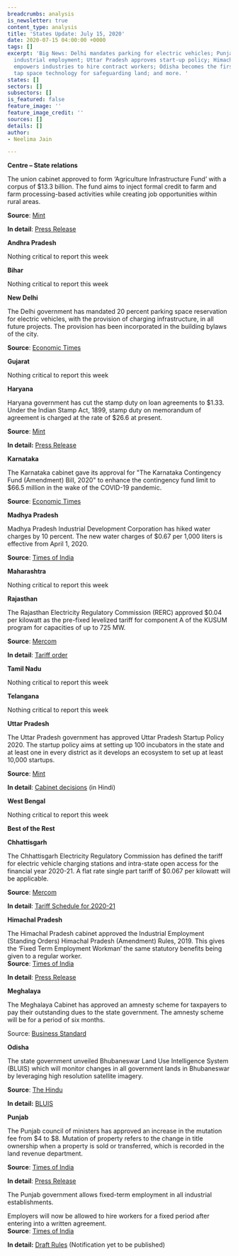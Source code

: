 ```yaml
---
breadcrumbs: analysis
is_newsletter: true
content_type: analysis
title: 'States Update: July 15, 2020'
date: 2020-07-15 04:00:00 +0000
tags: []
excerpt: 'Big News: Delhi mandates parking for electric vehicles; Punjab allows fixed-term
  industrial employment; Uttar Pradesh approves start-up policy; Himachal Pradesh
  empowers industries to hire contract workers; Odisha becomes the first state to
  tap space technology for safeguarding land; and more. '
states: []
sectors: []
subsectors: []
is_featured: false
feature_image: ''
feature_image_credit: ''
sources: []
details: []
author:
- Neelima Jain

---
```

**Centre – State relations**

The union cabinet approved to form ‘Agriculture Infrastructure Fund’ with a corpus of $13.3 billion. The fund aims to inject formal credit to farm and farm processing-based activities while creating job opportunities within rural areas.

**Source**: [Mint](https://www.livemint.com/news/india/govt-approves-rs-1-trillion-for-agriculture-infrastructure-fund-11594210713676.html)

**In detail**: [Press Release](https://pib.gov.in/PressReleasePage.aspx?PRID=1637221)

**Andhra Pradesh**

Nothing critical to report this week

**Bihar**

Nothing critical to report this week

**New Delhi**

The Delhi government has mandated 20 percent parking space reservation for electric vehicles, with the provision of charging infrastructure, in all future projects. The provision has been incorporated in the building bylaws of the city.

**Source**: [Economic Times](https://energy.economictimes.indiatimes.com/news/power/housing-societies-malls-must-reserve-20-per-cent-parking-for-e-vehicles-in-delhi/76854703)

**Gujarat**

Nothing critical to report this week

**Haryana**

Haryana government has cut the stamp duty on loan agreements to $1.33. Under the Indian Stamp Act, 1899, stamp duty on memorandum of agreement is charged at the rate of $26.6 at present.

**Source**: [Mint](https://www.livemint.com/news/india/haryana-govt-cuts-stamp-duty-on-loan-agreements-to-rs-100-11594082859273.html)

**In detail:** [Press Release](https://haryanacmoffice.gov.in/06-july-2020)

**Karnataka**

The Karnataka cabinet gave its approval for "The Karnataka Contingency Fund (Amendment) Bill, 2020" to enhance the contingency fund limit to $66.5 million in the wake of the COVID-19 pandemic.

**Source**: [Economic Times](https://economictimes.indiatimes.com/news/politics-and-nation/karnataka-approves-enhancing-contingency-fund-limit-to-rs-500-crore-due-to-covid-19/articleshow/76875128.cms)

**Madhya Pradesh**

Madhya Pradesh Industrial Development Corporation has hiked water charges by 10 percent. The new water charges of $0.67 per 1,000 liters is effective from April 1, 2020.

**Source**: [Times of India](https://timesofindia.indiatimes.com/city/indore/10-hike-in-water-rates-adds-to-madhya-pradesh-industries-woes/articleshow/76861628.cms)

**Maharashtra**

Nothing critical to report this week

**Rajasthan**

The Rajasthan Electricity Regulatory Commission (RERC) approved $0.04 per kilowatt as the pre-fixed levelized tariff for component A of the KUSUM program for capacities of up to 725 MW.

**Source**: [Mercom](https://mercomindia.com/rajasthan-levelized-tariff-solar-kusum-program/)

**In detail**: [Tariff order](https://rerc.rajasthan.gov.in/rerc-user-files/tariff-orders)

**Tamil Nadu**

Nothing critical to report this week

**Telangana**

Nothing critical to report this week

**Uttar Pradesh**

The Uttar Pradesh government has approved Uttar Pradesh Startup Policy 2020. The startup policy aims at setting up 100 incubators in the state and at least one in every district as it develops an ecosystem to set up at least 10,000 startups.

**Source**: [Mint](https://www.livemint.com/companies/start-ups/up-startup-policy-aims-100-incubators-and-10-000-startups-in-state-11594273185329.html)

**In detail**: [Cabinet decisions](http://information.up.nic.in/attachments/CabinetDecisionfile/d3e8ba3a396499da2069d39dc0c523b0.pdf) (in Hindi)

**West Bengal**

Nothing critical to report this week

**Best of the Rest**

**Chhattisgarh**

The Chhattisgarh Electricity Regulatory Commission has defined the tariff for electric vehicle charging stations and intra-state open access for the financial year 2020-21. A flat rate single part tariff of $0.067 per kilowatt will be applicable.

**Source**: [Mercom](https://mercomindia.com/chhattisgarh-cross-subsidy-open-access-solar/)

**In detail**: [Tariff Schedule for 2020-21](http://www.cserc.gov.in/upload/upload_news/04-07-2020_15938599571.pdf)

**Himachal Pradesh**

The Himachal Pradesh cabinet approved the Industrial Employment (Standing Orders) Himachal Pradesh (Amendment) Rules, 2019. This gives the ‘Fixed Term Employment Workman’ the same statutory benefits being given to a regular worker.  
**Source**: [Times of India](https://timesofindia.indiatimes.com/city/shimla/hp-gives-industries-power-to-hire-workers-on-contract/articleshow/76901561.cms)

**In detail**: [Press Release](http://himachalpr.gov.in/OnePressRelease.aspx?Language=1&ID=18129)

**Meghalaya**

The Meghalaya Cabinet has approved an amnesty scheme for taxpayers to pay their outstanding dues to the state government. The amnesty scheme will be for a period of six months.

Source: [Business Standard](https://www.business-standard.com/article/economy-policy/meghalaya-govt-okays-amnesty-scheme-for-taxpayers-to-pay-outstanding-dues-120071000247_1.html)

**Odisha**

The state government unveiled Bhubaneswar Land Use Intelligence System (BLUIS) which will monitor changes in all government lands in Bhubaneswar by leveraging high resolution satellite imagery.

**Source**: [The Hindu](https://www.thehindu.com/news/national/other-states/odisha-uses-satellite-technology-to-prevent-encroachment-of-govt-land/article32026528.ece)

**In detail:** [BLUIS](https://www.facebook.com/CMO.Odisha/videos/1198797957124986)

**Punjab**

The Punjab council of ministers has approved an increase in the mutation fee from $4 to $8. Mutation of property refers to the change in title ownership when a property is sold or transferred, which is recorded in the land revenue department.

**Source**: [Times of India](https://timesofindia.indiatimes.com/city/chandigarh/punjab-cabinet-approves-mutation-fee-hike-to-mop-up-revenue/articleshow/76863550.cms)

**In detail**: [Press Release](http://diprpunjab.gov.in/?q=content/mutation-fee-hiked-punjab-cabinet-rs-300-600-mop-additional-revenue)

The Punjab government allows fixed-term employment in all industrial establishments.

Employers will now be allowed to hire workers for a fixed period after entering into a written agreement.   
**Source**: [Times of India](https://timesofindia.indiatimes.com/city/chandigarh/punjab-to-allow-fixed-term-industrial-employment/articleshow/76884792.cms)

**In detail:** [Draft Rules](https://pblabour.gov.in/Content/documents/pdf/IndustrialEmployment_Notfication.pdf) (Notification yet to be published)
